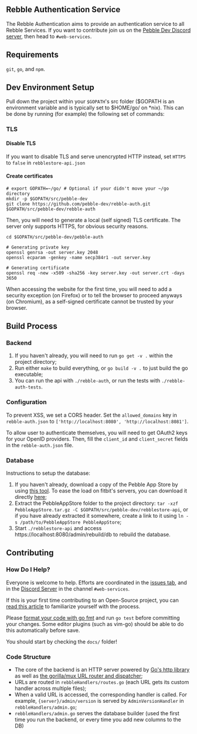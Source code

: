 ## Rebble Authentication Service
The Rebble Authentication aims to provide an authentication service to all Rebble Services.
If you want to contribute join us on the [Pebble Dev Discord server](http://discord.gg/aRUAYFN), then head to `#web-services`.

## Requirements

`git`, `go`, and `npm`.

## Dev Environment Setup
Pull down the project within your `$GOPATH`'s src folder ($GOPATH is an environment variable and is typically set to $HOME/go/ on \*nix). This can be done by running (for example) the following set of commands:

### TLS

#### Disable TLS

If you want to disable TLS and serve unencrypted HTTP instead, set `HTTPS` to `false` in `rebblestore-api.json`

#### Create certificates

```shell
# export GOPATH=~/go/ # Optional if your didn't move your ~/go directory
mkdir -p $GOPATH/src/pebble-dev
git clone https://github.com/pebble-dev/rebble-auth.git $GOPATH/src/pebble-dev/rebble-auth
```

Then, you will need to generate a local (self signed) TLS certificate. The server only supports HTTPS, for obvious security reasons.
```shell
cd $GOPATH/src/pebble-dev/pebble-auth

# Generating private key
openssl genrsa -out server.key 2048
openssl ecparam -genkey -name secp384r1 -out server.key

# Generating certificate
openssl req -new -x509 -sha256 -key server.key -out server.crt -days 3650
```

When accessing the website for the first time, you will need to add a security exception (on Firefox) or to tell the browser to proceed anyways (on Chromium), as a self-signed certificate cannot be trusted by your browser.

## Build Process

### Backend
1. If you haven't already, you will need to run `go get -v .` within the project directory;
2. Run either `make` to build everything, or `go build -v .` to just build the go executable;
3. You can run the api with `./rebble-auth`, or run the tests with `./rebble-auth-tests`.

### Configuration

To prevent XSS, we set a CORS header. Set the `allowed_domains` key in `rebble-auth.json` to `['http://localhost:8080', 'http://localhost:8081']`.

To allow user to authenticate themselves, you will need to get OAuth2 keys for your OpenID providers. Then, fill the `client_id` and `client_secret` fields in the `rebble-auth.json` file.

### Database

Instructions to setup the database:

1. If you haven't already, download a copy of the Pebble App Store by using [this tool](https://github.com/azertyfun/PebbleAppStoreCrawler). To ease the load on fitbit's servers, you can download it directly [here](https://drive.google.com/file/d/0B1rumprSXUAhTjB1aU9GUFVPUW8/view);
2. Extract the PebbleAppStore folder to the project directory: `tar -xzf PebbleAppStore.tar.gz -C $GOPATH/src/pebble-dev/rebblestore-api`, or if you have already extracted it somewhere, create a link to it using `ln -s /path/to/PebbleAppStore PebbleAppStore`;
3. Start `./rebblestore-api` and access https://localhost:8080/admin/rebuild/db to rebuild the database.

## Contributing

### How Do I Help?

Everyone is welcome to help. Efforts are coordinated in the [issues tab](https://github.com/pebble-dev/rebble-auth/issues), and in the [Discord Server](http://discord.gg/aRUAYFN) in the channel `#web-services`.

If this is your first time contributing to an Open-Source project, you can [read this article](https://code.tutsplus.com/tutorials/how-to-collaborate-on-github--net-34267) to familiarize yourself with the process.

Please [format your code with go fmt](https://blog.golang.org/go-fmt-your-code) and run `go test` before committing your changes. Some editor plugins (such as vim-go) should be able to do this automatically before save.

You should start by checking the `docs/` folder!

### Code Structure

* The core of the backend is an HTTP server powered by [Go's http library](https://golang.org/pkg/net/http/) as well as [the gorilla/mux URL router and dispatcher](https://github.com/gorilla/mux);
* URLs are routed in `rebbleHandlers/routes.go` (each URL gets its custom handler across multiple files);
* When a valid URL is accessed, the corresponding handler is called. For example, `{server}/admin/version` is served by `AdminVersionHandler` in `rebbleHandlers/admin.go`;
* `rebbleHandlers/admin.go` serves the database builder (used the first time you run the backend, or every time you add new columns to the DB)